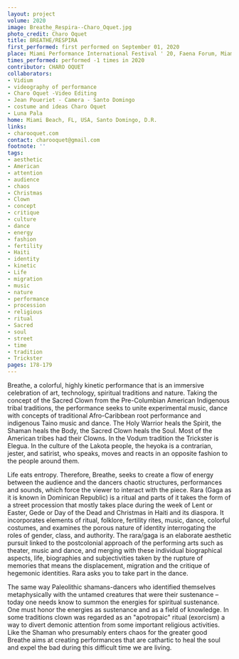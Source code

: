 ```yaml
---
layout: project
volume: 2020
image: Breathe_Respira--Charo_Oquet.jpg
photo_credit: Charo Oquet
title: BREATHE/RESPIRA
first_performed: first performed on September 01, 2020
place: Miami Performance International Festival ' 20, Faena Forum, Miami Beach, FL  -USA
times_performed: performed -1 times in 2020
contributor: CHARO OQUET
collaborators:
- Vidium
- videography of performance
- Charo Oquet -Video Editing
- Jean Poueriet - Camera - Santo Domingo
- costume and ideas Charo Oquet
- Luna Pala
home: Miami Beach, FL, USA, Santo Domingo, D.R.
links:
- charooquet.com
contact: charooquet@gmail.com
footnote: ''
tags:
- aesthetic
- American
- attention
- audience
- chaos
- Christmas
- Clown
- concept
- critique
- culture
- dance
- energy
- fashion
- fertility
- Haiti
- identity
- kinetic
- Life
- migration
- music
- nature
- performance
- procession
- religious
- ritual
- Sacred
- soul
- street
- time
- tradition
- Trickster
pages: 178-179
---
```




Breathe, a colorful, highly kinetic performance that is an immersive celebration of art, technology, spiritual traditions and nature.  Taking the concept of the Sacred Clown from the Pre-Columbian American Indigenous tribal traditions, the performance seeks to unite experimental music, dance with concepts of traditional Afro-Caribbean root performance and indigenous Taino music and dance. The Holy Warrior heals the Spirit, the Shaman heals the Body, the Sacred Clown heals the Soul. Most of the American tribes had their Clowns.  In the Vodum tradition the Trickster is Elegua.  In the culture of the Lakota people, the heyoka is a contrarian, jester, and satirist, who speaks, moves and reacts in an opposite fashion to the people around them.

Life eats entropy.   Therefore, Breathe, seeks to create a flow of energy between the audience and the dancers chaotic structures, performances and sounds, which force the viewer to interact with the piece.  Rara (Gaga as it is known in Dominican Republic)  is a ritual and parts of it takes the form of a street procession that mostly takes place during the week of Lent or Easter, Gede or Day of the Dead and Christmas in Haiti and its diaspora. It incorporates elements of ritual, folklore, fertility rites, music, dance, colorful costumes, and examines the porous nature of identity interrogating the roles of gender, class, and authority.
The rara/gaga is an elaborate aesthetic pursuit linked to the postcolonial approach of the performing arts such as theater, music and dance, and merging with these individual biographical aspects, life, biographies and subjectivities taken by the rupture of memories that means the displacement, migration and the critique of hegemonic identities. Rara asks you to take part in the dance.  

The same way Paleolithic shamans-dancers who identified themselves metaphysically with the untamed creatures that were their sustenance – today one needs know to summon the energies for spiritual sustenance.  One must honor the energies as sustenance and as a field of knowledge.  In some traditions clown was regarded as an "apotropaic" ritual (exorcism) a way to divert demonic attention from some important religious activities. Like the Shaman who presumably enters chaos for the greater good Breathe aims at creating performances that are cathartic to heal the soul  and expel the bad during this difficult time we are living.
